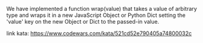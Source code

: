 We have implemented a function wrap(value) that takes a value of arbitrary type and wraps it in a new JavaScript Object or Python Dict setting the 'value' key on the new Object or Dict to the passed-in value.

link kata: https://www.codewars.com/kata/521cd52e790405a74800032c
